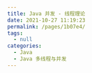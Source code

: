```yaml
---
title: Java 并发 - 线程理论
date: 2021-10-27 11:19:23
permalink: /pages/1b07e4/
tags: 
  - null
categories: 
  - Java
  - Java 多线程与并发
---
```

